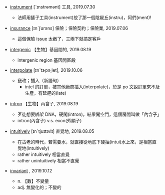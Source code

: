- [instrument](https://tw.dictionary.search.yahoo.com/search?p=instrument) [ˋɪnstrəmənt] 工具, 2019.07.30
  - 法師用鏟子工具(instrument)挖了那一個陰屍丘(instru)，阿們(ment)!
  
- [insurance](https://tw.dictionary.search.yahoo.com/search?p=insurance) [ɪnˋʃʊrəns] 保險；保險契約；保險業, 2019.07.06
  - 這個保險 issue 太嫩了，三兩下就搞定客戶
  
- [intergenic](https://tw.dictionary.search.yahoo.com/search?p=intergenic) 【生物】基因間的, 2019.08.19
  - intergenic region 基因間區段
  
- [interpolate](https://tw.dictionary.search.yahoo.com/search?p=interpolate) [ɪnˋtɝpə͵let], 2019.10.06
  - 竄改；插入（新語句）
    - intel 的訂單，被其他廠商插入(interpolate)，於是 po 文說訂單來不及生產，有延遲的(late)
  
- [intron](https://tw.dictionary.search.yahoo.com/search?p=intron) 【生物】內含子, 2019.08.19
  - 歹徒想要綁架 DNA，硬闖(intron)，結果闖空門，這個房間叫做「內含子」
  - intron(內含子) v.s. exon(外顯子)
  
- [intuitively](https://tw.dictionary.search.yahoo.com/search?p=intuitively) [ɪnˋtjuɪtɪvlɪ] 直覺地, 2019.08.05
  - 在古老的時代，若需要水，就直接從地底下硬抽(intui)水上來，是相當直覺地(intuitively)
  - rather intuitively 相當直覺
  - rather unintuitively 相當不直覺

- [invariant](https://tw.dictionary.search.yahoo.com/search?p=invariant) , 2019.10.12
  - n. 【數】不變量
  - adj. 無變化的；不變的
